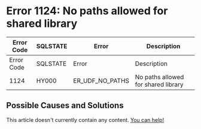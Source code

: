 
# Error 1124: No paths allowed for shared library


| Error Code | SQLSTATE | Error | Description |
| --- | --- | --- | --- |
| Error Code | SQLSTATE | Error | Description |
| 1124 | HY000 | ER_UDF_NO_PATHS | No paths allowed for shared library |




## Possible Causes and Solutions


This article doesn't currently contain any content. [You can help!](/en/writing-and-editing-knowledge-base-articles/)


